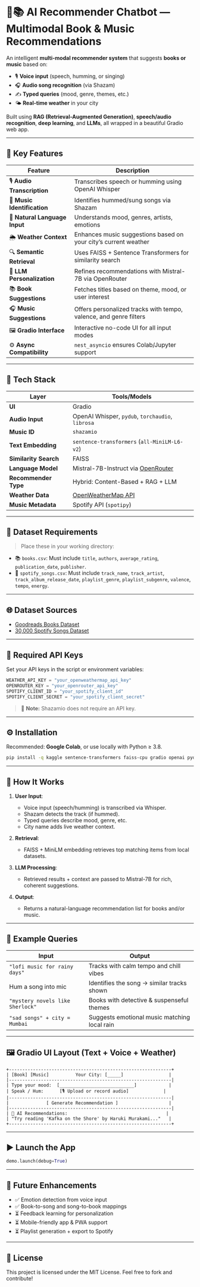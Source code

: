 
# 🎵📚 AI Recommender Chatbot — Multimodal Book & Music Recommendations

An intelligent **multi-modal recommender system** that suggests **books or music** based on:

- 🎙️ **Voice input** (speech, humming, or singing)
- 🎧 **Audio song recognition** (via Shazam)
- ✍️ **Typed queries** (mood, genre, themes, etc.)
- 🌤️ **Real-time weather** in your city

Built using **RAG (Retrieval-Augmented Generation)**, **speech/audio recognition**, **deep learning**, and **LLMs**, all wrapped in a beautiful Gradio web app.

---

## 🔧 Key Features

| Feature                       | Description |
|------------------------------|-------------|
| 🎙️ **Audio Transcription**     | Transcribes speech or humming using OpenAI Whisper |
| 🎵 **Music Identification**   | Identifies hummed/sung songs via Shazam |
| 💬 **Natural Language Input** | Understands mood, genres, artists, emotions |
| 🌦️ **Weather Context**        | Enhances music suggestions based on your city’s current weather |
| 🔍 **Semantic Retrieval**     | Uses FAISS + Sentence Transformers for similarity search |
| 🤖 **LLM Personalization**    | Refines recommendations with Mistral-7B via OpenRouter |
| 📚 **Book Suggestions**       | Fetches titles based on theme, mood, or user interest |
| 🎧 **Music Suggestions**      | Offers personalized tracks with tempo, valence, and genre filters |
| 🖼️ **Gradio Interface**       | Interactive no-code UI for all input modes |
| ⚙️ **Async Compatibility**    | `nest_asyncio` ensures Colab/Jupyter support |

---

## 🧠 Tech Stack

| Layer               | Tools/Models |
|--------------------|--------------|
| **UI**             | Gradio |
| **Audio Input**    | OpenAI Whisper, `pydub`, `torchaudio`, `librosa` |
| **Music ID**       | `shazamio` |
| **Text Embedding** | `sentence-transformers` (`all-MiniLM-L6-v2`) |
| **Similarity Search** | FAISS |
| **Language Model** | Mistral-7B-Instruct via [OpenRouter](https://openrouter.ai) |
| **Recommender Type** | Hybrid: Content-Based + RAG + LLM |
| **Weather Data**   | [OpenWeatherMap API](https://openweathermap.org/api) |
| **Music Metadata** | Spotify API (`spotipy`) |

---

## 📂 Dataset Requirements

> Place these in your working directory:

- 📚 `books.csv`: Must include `title`, `authors`, `average_rating`, `publication_date`, `publisher`.
- 🎵 `spotify_songs.csv`: Must include `track_name`, `track_artist`, `track_album_release_date`, `playlist_genre`, `playlist_subgenre`, `valence`, `tempo`, `energy`.

---

## 🌐 Dataset Sources

- [Goodreads Books Dataset](https://www.kaggle.com/datasets/jealousleopard/goodreadsbooks)
- [30,000 Spotify Songs Dataset](https://www.kaggle.com/datasets/joebeachcapital/30000-spotify-songs)

---

## 🔑 Required API Keys

Set your API keys in the script or environment variables:

```python
WEATHER_API_KEY = "your_openweathermap_api_key"
OPENROUTER_KEY = "your_openrouter_api_key"
SPOTIFY_CLIENT_ID = "your_spotify_client_id"
SPOTIFY_CLIENT_SECRET = "your_spotify_client_secret"
````

> 🎵 **Note:** Shazamio does not require an API key.

---

## ⚙️ Installation

Recommended: **Google Colab**, or use locally with Python ≥ 3.8.

```bash
pip install -q kaggle sentence-transformers faiss-cpu gradio openai pydub librosa torchaudio nest_asyncio spotipy git+https://github.com/openai/whisper.git shazamio
```

---

## 🚀 How It Works

1. **User Input**:

   * Voice input (speech/humming) is transcribed via Whisper.
   * Shazam detects the track (if hummed).
   * Typed queries describe mood, genre, etc.
   * City name adds live weather context.

2. **Retrieval**:

   * FAISS + MiniLM embedding retrieves top matching items from local datasets.

3. **LLM Processing**:

   * Retrieved results + context are passed to Mistral-7B for rich, coherent suggestions.

4. **Output**:

   * Returns a natural-language recommendation list for books and/or music.

---

## 🧪 Example Queries

| Input                            | Output                                       |
| -------------------------------- | -------------------------------------------- |
| `"lofi music for rainy days"`    | Tracks with calm tempo and chill vibes       |
| Hum a song into mic              | Identifies the song → similar tracks shown   |
| `"mystery novels like Sherlock"` | Books with detective & suspenseful themes    |
| `"sad songs" + city = Mumbai`    | Suggests emotional music matching local rain |

---

## 🖼️ Gradio UI Layout (Text + Voice + Weather)

```
+-------------------------------------------------------------+
| [Book] [Music]          Your City: [_____]                 |
|-------------------------------------------------------------|
| Type your mood:  [____________________________]            |
| Speak / Hum:      [🎙️ Upload or record audio]             |
|-------------------------------------------------------------|
|              [ Generate Recommendation ]                   |
|-------------------------------------------------------------|
| 🎯 AI Recommendations:                                     |
| "Try reading 'Kafka on the Shore' by Haruki Murakami..."   |
+-------------------------------------------------------------+
```

---

## ▶️ Launch the App

```python
demo.launch(debug=True)
```

---

## 📌 Future Enhancements

* ✅ Emotion detection from voice input
* ✅ Book-to-song and song-to-book mappings
* ⏳ Feedback learning for personalization
* ⏳ Mobile-friendly app & PWA support
* ⏳ Playlist generation + export to Spotify

---

## 📃 License

This project is licensed under the MIT License. Feel free to fork and contribute!
